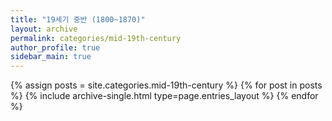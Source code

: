 ```yaml
---
title: "19세기 중반 (1800~1870)"
layout: archive
permalink: categories/mid-19th-century
author_profile: true
sidebar_main: true
---
```


{% assign posts = site.categories.mid-19th-century %}
{% for post in posts %} {% include archive-single.html type=page.entries_layout %} {% endfor %}
